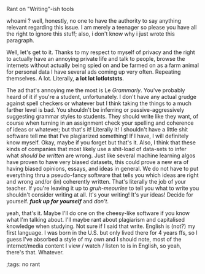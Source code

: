 Rant on \"Writing\"-ish tools

whoami ? well, honestly, no one to have the authority to say anything relevant
regarding this issue. I am merely a teenager so please you have all the right
to ignore this stuff; also, i don't know why i just wrote this paragraph.

Well, let's get to it. Thanks to my respect to myself of privacy and the right
to actually have an annoying private life and talk to people, browse the 
internets without actually being spied on and be farmed on as a farm animal
for personal data I have several ads coming up very often. Repeating
themselves. A lot. Literally, **a lot lot lotlotststs**. 

The ad that's annoying me the most is Le *Grammarly*. You've probably heard of
it if you're a student, unfortunately. I don't have any actual grudge against
spell checkers or whatever but I think taking the things to a much farther 
level is bad. You shouldn't be inferring or passive-aggressively suggesting
grammar styles to students. They should write like they want, of course 
when turning in an assignment check your spelling and coherence of ideas or
whatever; but that's it! Literally it! I shouldn't have a little shit software
tell me that I've plagiarized something! If I have, I will definitely know
myself. Okay, maybe if you forget but that's it. Also, I think that these
kinds of companies that most likely use a shit-load of data-sets to infer
what *should be written* are wrong. Just like several machine learning algos
have proven to have very biased datasets, this could prove a new era of having
biased opinions, essays, and ideas in general. We do not have to put
everything thru a pseudo-fancy software that tells you which ideas are right
and wrong and/or (in) coherently written. That's literally the job of your 
teacher. If you're leaving it up to *gruh-meourlee* to tell you what to write
you shouldn't consider writing at all. It's your writing! It's yur ideas! 
Decide for yourself. _**fuck up for yourself**_ and *don't*.

yeah, that's it. Maybe I'll do one on the cheesy-like software if you
know what I'm talking about. I'll maybe rant about plagiarism and capitalised
knowledge when studying. Not sure if I said that write. English is (not?) my 
first language. I was born in the U.S. but only lived there for 4 years ffs,
so I guess I've absorbed a style of my own and I should note, most of the 
internet/media content I view / watch / listen to is in English, so yeah,
there's that. Whatever.

;tags: no rant

